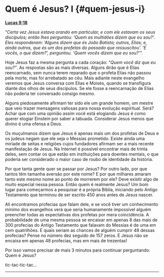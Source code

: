 # Quem é Jesus? I {#quem-jesus-i}

[**Lucas 9:18**](http://bibliaonline.com.br/acf/lc/9/18)

“_Certa vez Jesus estava orando em particular, e com ele estavam os seus discípulos; então lhes perguntou: ‘Quem as multidões dizem que eu sou?’. Eles responderam: ‘Alguns dizem que és João Batista; outros, Elias; e, ainda outros, que és um dos profetas do passado que ressuscitou’. ‘E vocês, o que dizem?’, perguntou. ‘Quem vocês dizem que eu sou?’”._

Hoje Jesus faz a mesma pergunta a cada coração: “_Quem você diz que eu sou?”_. As respostas são as mais diversas. Alguns dirão que é Elias reencarnado, sem nunca terem reparado que o profeta Elias não passou pela morte, mas foi arrebatado ao céu. Mais adiante neste evangelho veremos que Jesus conversa com Elias e Moisés, quando se transfigura diante dos olhos de seus discípulos. Se ele fosse a reencarnação de Elias não poderia ter conversado consigo mesmo.

Alguns piedosamente afirmam ter sido ele um grande homem, um mestre que veio trazer mensagens valiosas para nossa evolução espiritual. Será? Achar que com uma opinião assim você está elogiando Jesus é como querer elogiar Einstein por saber a tabuada. Considerar Jesus menos que divino é uma ofensa a Deus.

Os muçulmanos dizem que Jesus é apenas mais um dos profetas de Deus e os judeus negam que ele seja o Messias prometido. Existe ainda uma miríade de seitas e religiões cujos fundadores afirmam ser a mais recente manifestação de Jesus. Na Internet é possível encontrar mais de trinta deles, sem contar os que estão em instituições para doentes mentais, o que poderia ser considerado o maior caso de roubo de identidade da história.

Por que tanta gente quer se passar por Jesus? Por outro lado, por que tantos têm tamanha aversão por este nome? E por que milhares amaram tanto este mesmo nome ao ponto de morrerem por ele? Deve existir algo de muito especial nessa pessoa. Então quem é realmente Jesus? Um bom lugar para começarmos a pesquisar é a própria Bíblia, iniciando pelo Antigo Testamento que terminou de ser escrito 450 anos antes de Jesus nascer.

Ali encontramos profecias que falam dele, e se você tiver um conhecimento mínimo dos evangelhos verá que seria humanamente impossível alguém preencher todas as expectativas dos profetas por mera coincidência. A probabilidade de uma mesma pessoa se encaixar em apenas 8 das mais de 300 profecias do Antigo Testamento que falavam do Messias é de uma em cem quatrilhões. E quais seriam as chances de alguém cumprir 48 dessas profecias? Pense no número dez seguido de 157 zeros. E Jesus não se encaixa em apenas 48 profecias, mas em mais de trezentas!

Por isso vamos precisar de mais 3 minutos para continuar perguntando: Quem é Jesus?

tic-tac-tic-tac...

*****